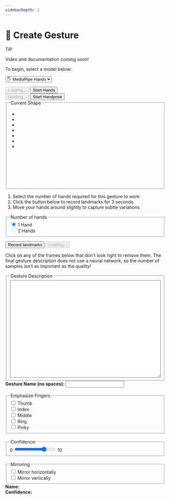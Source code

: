 ```yaml
---
sidebarDepth: 2
---
```

# 🖖 Create Gesture

<div class="row align-top">
  <div class="col-6">
    <div class="custom-block tip">
      <p class="custom-block-title">TIP</p>
      <p>Video and documentation coming soon!</p>
    </div>
  </div>
  <div class="col-6">
    <Window title="Step 1: Choose a model">
      <section>
        <p>To begin, select a model below:</p>
        <p>
          <select ref="modelSelector" class="full-width" @change="updateModel">
            <option value="hands">🖐 MediaPipe Hands</option>
          </select>
        </p>
        <div class="model-button-container model-button-container-hands">
          <HandsfreeToggle class="full-width handsfree-hide-when-started-without-hands" text-off="Start Hands" text-on="Stop Hands Model" :opts="demoOpts.hands" />
          <button class="handsfree-show-when-started-without-hands handsfree-show-when-loading" disabled><Fa-Spinner spin /> Loading...</button>
          <button class="handsfree-show-when-started-without-hands handsfree-hide-when-loading" @click="startDemo('hands')"><Fa-Video /> Start Hands</button>
        </div>
        <div class="model-button-container model-button-container-handpose hidden">
          <HandsfreeToggle class="full-width handsfree-hide-when-started-without-handpose" text-off="Start Handpose" text-on="Stop Handpose Model" :opts="demoOpts.handpose" />
          <button class="handsfree-show-when-started-without-handpose handsfree-show-when-loading" disabled><Fa-Spinner spin /> Loading...</button>
          <button class="handsfree-show-when-started-without-handpose handsfree-hide-when-loading" @click="startDemo('handpose')"><Fa-Video /> Start Handpose</button>
        </div>
      </section>
    </Window>
  </div>
</div>

<Window title="Step 2: Collect samples">
  <div class="row align-top">
    <div class="col-6">
      <fieldset>
        <legend>Current Shape</legend>
        <!-- @fixme use textarea -->
        <ul ref="currentShapeBox" class="mt-0 mb-0 tree-view" style="min-height: 220px;">
          <li>&nbsp;</li>
          <li>&nbsp;</li>
          <li>&nbsp;</li>
          <li>&nbsp;</li>
          <li>&nbsp;</li>
          <li>&nbsp;</li>
          <li>&nbsp;</li>
        </ul>
      </fieldset>
    </div>
    <div class="col-6">
      <ol>
        <li>Select the number of hands required for this gesture to work</li>
        <li>Click the button below to record landmarks for 3 seconds</li>
        <li>Move your hands around slightly to capture subtle variations</li>
      </ol>
      <p>
        <fieldset>
          <legend>Number of hands</legend>
          <div class="field-row">
            <input id="radio-1-hands" type="radio" name="radio-number-hands" checked>
            <label for="radio-1-hands">1 Hand</label>
          </div>
          <div class="field-row">
            <input id="radio-2-hands" disabled type="radio" name="radio-number-hands">
            <label for="radio-2-hands">2 Hands</label>
          </div>
        </fieldset>
      </p>
      <div>
        <button ref="recordLandmarks" class="handsfree-hide-when-loading full-width" @click="startRecordingShapes">Record landmarks</button>
        <button disabled class="handsfree-show-when-loading"><Fa-Spinner spin /> Loading...</button>
      </div>
    </div>
  </div>
</Window>

<Window title="Step 3: Clean Data">
  <p>Click on any of the frames below that don't look right to remove them. The final gesture description does not use a neural network, so the number of samples isn't as important as the quality!</p>
  <div ref="recordingCanvasContainer" class="row align-top">
  </div>
</Window>

<Window title="Step 4: Gesture Description">
  <div class="row align-top">
    <div class="col-6">
      <fieldset>
        <legend>Gesture Description</legend>
        <textarea readonly ref="gestureDescriptionJSON" style="width: 100%" rows=20 :value="gesture | prettyPrintJSON"></textarea>
      </fieldset>
    </div>
    <div class="col-6">
      <div class="field-row-stacked">
        <label for="input-gesture-name"><strong>Gesture Name (no spaces):</strong></label>
        <input id="input-gesture-name" type="text" v-model="gesture.name" @input="onGestureNameUpdate" />
      </div>
      <br>
      <fieldset>
        <legend>Emphasize Fingers</legend>
        <div class="field-row">
          <input id="finger-weight-thumb" type="checkbox" name="radio-number-hands" v-model="fingerWeights.Thumb" @change="generateGestureDescription">
          <label for="finger-weight-thumb">Thumb</label>
        </div>
        <div class="field-row">
          <input id="finger-weight-index" type="checkbox" name="radio-number-hands" v-model="fingerWeights.Index" @change="generateGestureDescription">
          <label for="finger-weight-index">Index</label>
        </div>
        <div class="field-row">
          <input id="finger-weight-middle" type="checkbox" name="radio-number-hands" v-model="fingerWeights.Middle" @change="generateGestureDescription">
          <label for="finger-weight-middle">Middle</label>
        </div>
        <div class="field-row">
          <input id="finger-weight-ring" type="checkbox" name="radio-number-hands" v-model="fingerWeights.Ring" @change="generateGestureDescription">
          <label for="finger-weight-ring">Ring</label>
        </div>
        <div class="field-row">
          <input id="finger-weight-pinky" type="checkbox" name="radio-number-hands" v-model="fingerWeights.Pinky" @change="generateGestureDescription">
          <label for="finger-weight-pinky">Pinky</label>
        </div>
      </fieldset>
      <br>
      <fieldset>
        <legend>Confidence: <span v-html="gesture.confidence"></span></legend>
        <div class="field-row">
          <label for="range-confidence">0</label>
          <input id="range-confidence" type="range" step="0.25" min="0" max="10" value="7.5" @change="generateGestureDescription" v-model="gesture.confidence" />
          <label for="range-confidence">10</label>
        </div>
      </fieldset>
      <br>
      <fieldset>
        <legend>Mirroring</legend>
        <div class="field-row">
          <input id="mirror-horiz" type="checkbox" @change="generateGestureDescription" v-model="mirror.horiz" />
          <label for="mirror-horiz">Mirror horizontally</label>
        </div>
        <div class="field-row">
          <input id="mirror-vert" type="checkbox" @change="generateGestureDescription" v-model="mirror.vert" />
          <label for="mirror-vert">Mirror vertically</label>
        </div>
      </fieldset>
    </div>
  </div>
</Window>

<div class="row align-top">
  <div class="col-6">
    <Window title="Predicted Gesture">
      <div><strong>Name:</strong> <span v-html="currentGesture.name"></span></div>
      <div><strong>Confidence:</strong> <span v-html="currentGesture.confidence"></span></div>
    </Window>
  </div>
</div>


<!-- Code -->
<script>
import CreateGesture from './index.js'
export default CreateGesture
</script>

<!-- Styles -->
<style lang="stylus">
.gesture-emoji
  font-size 30px
  display inline-block
  margin-right 10px
  margin-bottom 10px
  opacity 0.2

  &.active
    opacity 1

.landmark-canvas-wrap
  padding 3px
  box-sizing border-box
  
.landmark-canvas
  background #222
  width 100%
  transform scale(-1, 1)
  cursor pointer

  &:hover
    opacity 0.5
    background #666
  
  &.removed
    opacity 0.35
    background #999
</style>